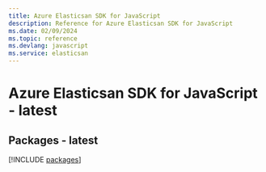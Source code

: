 ```yaml
---
title: Azure Elasticsan SDK for JavaScript
description: Reference for Azure Elasticsan SDK for JavaScript
ms.date: 02/09/2024
ms.topic: reference
ms.devlang: javascript
ms.service: elasticsan
---
```

# Azure Elasticsan SDK for JavaScript - latest
## Packages - latest
[!INCLUDE [packages](elasticsan-index.md)]